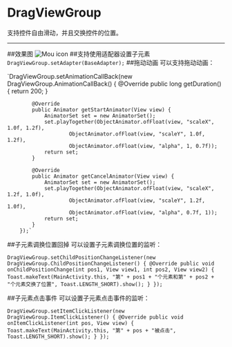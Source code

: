 # DragViewGroup
支持控件自由滑动，并且交换控件的位置。
***
##效果图
![Mou icon](https://github.com/yuyinghao/DragViewGroup/blob/master/show.gif)
##支持使用适配器设置子元素
`DragViewGroup.setAdapter(BaseAdapter);`
##拖动动画
可以支持拖动动画：

`DragViewGroup.setAnimationCallBack(new DragViewGroup.AnimationCallBack() {
            @Override
            public long getDuration() {
                return 200;
            }

            @Override
            public Animator getStartAnimator(View view) {
                AnimatorSet set = new AnimatorSet();
                set.playTogether(ObjectAnimator.ofFloat(view, "scaleX", 1.0f, 1.2f),
                        ObjectAnimator.ofFloat(view, "scaleY", 1.0f, 1.2f),
                        ObjectAnimator.ofFloat(view, "alpha", 1, 0.7f));
                return set;
            }

            @Override
            public Animator getCancelAnimator(View view) {
                AnimatorSet set = new AnimatorSet();
                set.playTogether(ObjectAnimator.ofFloat(view, "scaleX", 1.2f, 1.0f),
                        ObjectAnimator.ofFloat(view, "scaleY", 1.2f, 1.0f),
                        ObjectAnimator.ofFloat(view, "alpha", 0.7f, 1));
                return set;
            }
        });`
##子元素调换位置回掉
可以设置子元素调换位置的监听：


`DragViewGroup.setChildPositionChangeListener(new DragViewGroup.ChildPositionChangeListener() {
            @Override
            public void onChildPositionChange(int pos1, View view1, int pos2, View view2) {
                Toast.makeText(MainActivity.this, "第" + pos1 + "个元素和第" + pos2 + "个元素交换了位置", Toast.LENGTH_SHORT).show();
            }
        });`

##子元素点击事件
可以设置子元素点击事件的监听：

`DragViewGroup.setItemClickListener(new DragViewGroup.ItemClickListener() {
            @Override
            public void onItemClickListener(int pos, View view) {
                Toast.makeText(MainActivity.this, "第" + pos + "被点击", Toast.LENGTH_SHORT).show();
            }
        });`
